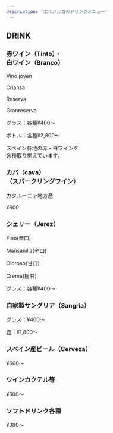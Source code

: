 ```yaml
---
description: 'エルバルコのドリンクメニュー'
---
```

  <div class="mv__drink mv__content">
    <h2 class="mv__content--heading">DRINK</h2>
  </div>

  <section class="drink">
    <div class="drink--inner fadein">
      <div class="drink__list--wrap">
        <div class="drink__list--area">
          <div class="drink__list">
            <h3 class="drink__list--heading1">赤ワイン（Tinto）・<br class="sp_only">白ワイン（Branco）</h3>
            <div class="drink__list--box drink__list--variety">
              <p class="drink__list--name">Vino joven</p>
              <p class="drink__list--name">Criansa</p>
              <p class="drink__list--name">Reserva</p>
              <p class="drink__list--name">Granreserva</p>
            </div>
            <div class="drink__list--box">
              <p class="drink__list--name">グラス：各種¥400〜</p>
              <p class="drink__list--name">ボトル：各種¥2,800〜</p>
            </div>
            <div class="drink__list--box">
              <p class="drink__list--name">スペイン各地の赤・白ワインを<br class="sp_only">各種取り揃えています。</p>
            </div>
          </div>
          <div class="drink__list">
            <h3 class="drink__list--heading1">カバ（cava）<br class="sp_only">（スパークリングワイン）</h3>
            <div class="drink__list--box">
              <p class="drink__list--name">カタルーニャ地方産</p>
            </div>
            <div class="drink__list--box">
              <p class="drink__list--name">¥600</p>
            </div>
          </div>
          <div class="drink__list">
            <h3 class="drink__list--heading1">シェリー（Jerez）</h3>
            <div class="drink__list--box drink__list--variety">
              <p class="drink__list--name">Fino(辛口)</p>
              <p class="drink__list--name">Mansanilla(辛口)</p>
              <p class="drink__list--name">Oloroso(甘口)</p>
              <p class="drink__list--name">Crema(極甘)</p>
            </div>
            <div class="drink__list--box">
              <p class="drink__list--name">グラス：各種¥400〜</p>
            </div>
          </div>
          <div class="drink__list">
            <h3 class="drink__list--heading1">自家製サングリア（Sangria）</h3>
            <div class="drink__list--box">
              <p class="drink__list--name">グラス：¥400〜</p>
              <p class="drink__list--name">壺：¥1,800〜</p>
            </div>
          </div>
          <div class="drink__list">
            <h3 class="drink__list--heading1">スペイン産ビール（Cerveza）</h3>
            <div class="drink__list--box">
              <p class="drink__list--name">¥600〜</p>
            </div>
          </div>
          <div class="drink__list">
            <h3 class="drink__list--heading1">ワインカクテル等</h3>
            <p class="drink__list--name">¥500〜</p>
          </div>
          <div class="drink__list">
            <h3 class="drink__list--heading1">ソフトドリンク各種</h3>
            <div class="drink__list--box">
              <p class="drink__list--name">¥380〜</p>
            </div>
          </div>
        </div>
      </div>
    </section>